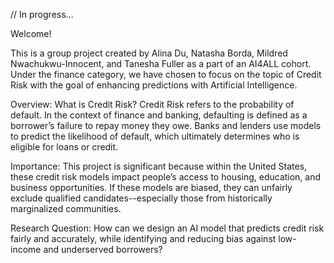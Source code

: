 // In progress...

Welcome!

This is a group project created by Alina Du, Natasha Borda, Mildred Nwachukwu-Innocent, and Tanesha Fuller as a part of an AI4ALL cohort. Under the finance category, we have chosen to focus on the topic of Credit Risk with the goal of enhancing predictions with Artificial Intelligence. 

Overview: What is Credit Risk?
Credit Risk refers to the probability of default. In the context of finance and banking, defaulting is defined as a borrower’s failure to repay money they owe. Banks and lenders use models to predict the likelihood of default, which ultimately determines who is eligible for loans or credit.

Importance:
This project is significant because within the United States, these credit risk models impact people’s access to housing, education, and business opportunities. If these models are biased, they can unfairly exclude qualified candidates--especially those from historically marginalized communities.

Research Question:
How can we design an AI model that predicts credit risk fairly and accurately, while identifying and reducing bias against low-income and underserved borrowers?
